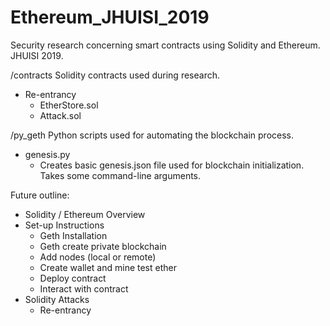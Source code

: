 # Ethereum_JHUISI_2019
Security research concerning smart contracts using Solidity and Ethereum.  JHUISI 2019.

/contracts      Solidity contracts used during research.
* Re-entrancy
    - EtherStore.sol
    - Attack.sol
    
/py_geth        Python scripts used for automating the blockchain process.
* genesis.py
    - Creates basic genesis.json file used for blockchain initialization.  Takes some command-line arguments.

Future outline:
* Solidity / Ethereum Overview
* Set-up Instructions
    - Geth Installation
    - Geth create private blockchain
    - Add nodes (local or remote)
    - Create wallet and mine test ether
    - Deploy contract
    - Interact with contract
* Solidity Attacks
    - Re-entrancy
    
